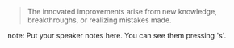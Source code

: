

> The innovated improvements arise from new knowledge, breakthroughs, or realizing mistakes made.

note:
    Put your speaker notes here.
    You can see them pressing 's'.
